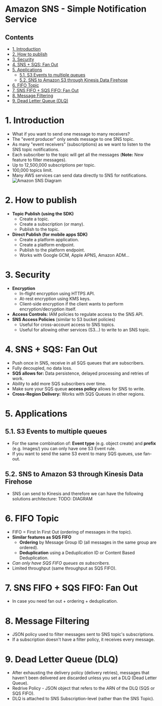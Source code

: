 # Amazon SNS - Simple Notification Service <!-- omit in toc -->

## Contents <!-- omit in toc -->

- [1. Introduction](#1-introduction)
- [2. How to publish](#2-how-to-publish)
- [3. Security](#3-security)
- [4. SNS + SQS: Fan Out](#4-sns--sqs-fan-out)
- [5. Applications](#5-applications)
  - [5.1. S3 Events to multiple queues](#51-s3-events-to-multiple-queues)
  - [5.2. SNS to Amazon S3 through Kinesis Data Firehose](#52-sns-to-amazon-s3-through-kinesis-data-firehose)
- [6. FIFO Topic](#6-fifo-topic)
- [7. SNS FIFO + SQS FIFO: Fan Out](#7-sns-fifo--sqs-fifo-fan-out)
- [8. Message Filtering](#8-message-filtering)
- [9. Dead Letter Queue (DLQ)](#9-dead-letter-queue-dlq)

# 1. Introduction

- What if you want to send one message to many receivers?
- The "event producer" only sends message to one SNS topic.
- As many "event receivers" (subscriptions) as we want to listen to the SNS topic notifications.
- Each subscriber to the topic will get all the messages (**Note:** New feature to filter messages).
- Up to 12,500,000 subscriptions per topic.
- 100,000 topics limit.
- Many AWS services can send data directly to SNS for notifications.
  ![Amazon SNS Diagram](/Images/AWSSNSDiagram.png)

# 2. How to publish

- **Topic Publish (using the SDK)**
  - Create a topic.
  - Create a subscription (or many).
  - Publish to the topic.
- **Direct Publish (for mobile apps SDK)**
  - Create a platform application.
  - Create a platform endpoint.
  - Publish to the platform endpoint.
  - Works with Google GCM, Apple APNS, Amazon ADM...

# 3. Security

- **Encryption**
  - In-flight encryption using HTTPS API.
  - At-rest encryption using KMS keys.
  - Client-side encryption if the client wants to perform encryption/decryption itself.
- **Access Controls:** IAM policies to regulate access to the SNS API.
- **SNS Access Policies** (similar to S3 bucket policies)
  - Useful for cross-account access to SNS topics.
  - Useful for allowing other services (S3...) to write to an SNS topic.

# 4. SNS + SQS: Fan Out

- Push once in SNS, receive in all SQS queues that are subscribers.
- Fully decoupled, no data loss.
- **SQS allows for:** Data persistence, delayed processing and retries of work.
- Ability to add more SQS subscribers over time.
- Make sure your SQS queue **access policy** allows for SNS to write.
- **Cross-Region Delivery:** Works with SQS Queues in other regions.

# 5. Applications

## 5.1. S3 Events to multiple queues

- For the same combination of: **Event type** (e.g. object create) and **prefix** (e.g. Images/) you can only have one S3 Event rule.
- If you want to send the same S3 event to many SQS queues, use fan-out.

## 5.2. SNS to Amazon S3 through Kinesis Data Firehose

- SNS can send to Kinesis and therefore we can have the following solutions architecture:
  TODO: DIAGRAM

# 6. FIFO Topic

- FIFO = First In First Out (ordering of messages in the topic).
- **Similar features as SQS FIFO**
  - **Ordering** by Message Group ID (all messages in the same group are ordered).
  - **Deduplication** using a Deduplication ID or Content Based Deduplication.
- _Can only have SQS FIFO queues as subscribers._
- Limited throughput (same throughput as SQS FIFO).

# 7. SNS FIFO + SQS FIFO: Fan Out

- In case you need fan out + ordering + deduplication.

# 8. Message Filtering

- JSON policy used to filter messages sent to SNS topic's subscriptions.
- If a subscription doesn't have a filter policy, it receives every message.

# 9. Dead Letter Queue (DLQ)

- After exhausting the delivery policy (delivery retries), messages that haven't been delivered are discarded unless you set a DLQ (Dead Letter Queue).
- Redrive Policy - JSON object that refers to the ARN of the DLQ (SQS or SQS FIFO).
- DLQ is attached to SNS Subscription-level (rather than the SNS Topic).
